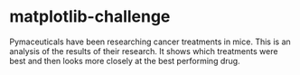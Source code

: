 # matplotlib-challenge

Pymaceuticals have been researching cancer treatments in mice. This is an analysis of the results of their research. It shows which treatments were best and then looks more closely at the best performing drug.

